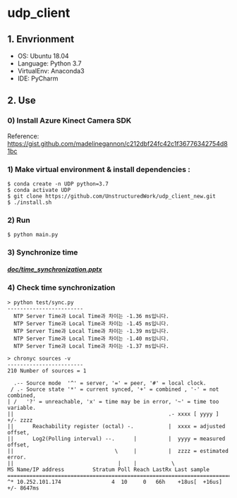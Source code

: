 # udp_client 
## 1. Envrionment
  - OS: Ubuntu 18.04
  - Language: Python 3.7
  - VirtualEnv: Anaconda3
  - IDE: PyCharm

## 2. Use

  ### 0) Install Azure Kinect Camera SDK
  Reference: https://gist.github.com/madelinegannon/c212dbf24fc42c1f36776342754d81bc

  ### 1) Make virtual environment & install dependencies :
    $ conda create -n UDP python=3.7
    $ conda activate UDP
    $ git clone https://github.com/UnstructuredWork/udp_client_new.git
    $ ./install.sh
    
  ### 2) Run
    $ python main.py
 
  ### 3) Synchronize time
  ##### [doc/time_synchronization.pptx](doc/time_synchronization.pptx)

  ### 4) Check time synchronization
    > python test/sync.py
    ------------------------
      NTP Server Time과 Local Time과 차이는 -1.36 ms입니다.
      NTP Server Time과 Local Time과 차이는 -1.45 ms입니다.
      NTP Server Time과 Local Time과 차이는 -1.39 ms입니다.
      NTP Server Time과 Local Time과 차이는 -1.40 ms입니다.
      NTP Server Time과 Local Time과 차이는 -1.37 ms입니다.
    
    > chronyc sources -v
    ------------------------
    210 Number of sources = 1
    
      .-- Source mode  '^' = server, '=' = peer, '#' = local clock.
     / .- Source state '*' = current synced, '+' = combined , '-' = not combined,
    | /   '?' = unreachable, 'x' = time may be in error, '~' = time too variable.
    ||                                                 .- xxxx [ yyyy ] +/- zzzz
    ||      Reachability register (octal) -.           |  xxxx = adjusted offset,
    ||      Log2(Polling interval) --.      |          |  yyyy = measured offset,
    ||                                \     |          |  zzzz = estimated error.
    ||                                 |    |           \
    MS Name/IP address         Stratum Poll Reach LastRx Last sample               
    ===============================================================================
    ^* 10.252.101.174                4  10     0   66h    +18us[  +16us] +/- 8647ms
